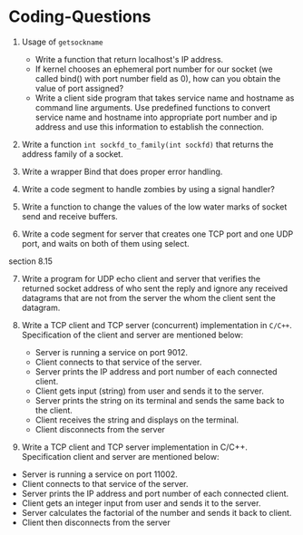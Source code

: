# Coding-Questions

1. Usage of `getsockname`

   - Write a function that return localhost's IP address.
   - If kernel chooses an ephemeral port number for our socket (we called bind() with port number field as 0), how can you obtain the value of port assigned?
   - Write a client side program that takes service name and hostname as command line arguments. Use predefined functions to convert service name and hostname into appropriate port number and ip address and use this information to establish the connection.

2. Write a function `int sockfd_to_family(int sockfd)` that returns the address family of a socket.

3. Write a wrapper Bind that does proper error handling.

4. Write a code segment to handle zombies by using a signal handler?

5. Write a function to change the values of the low water marks of socket send and receive buffers.

6. Write a code segment for server that creates one TCP port and one UDP port, and waits on both of them using select. 

section 8.15

7. Write a program for UDP echo client and server that verifies the returned socket address of who sent the reply and ignore any received datagrams that are not from the server the whom the client sent the datagram.

8. Write a TCP client and TCP server (concurrent) implementation in `C/C++`.
   Specification of the client and server are mentioned below:

   - Server is running a service on port 9012.
   - Client connects to that service of the server.
   - Server prints the IP address and port number of each connected client.
   - Client gets input (string) from user and sends it to the server.
   - Server prints the string on its terminal and sends the same back to the client.
   - Client receives the string and displays on the terminal.
   - Client disconnects from the server

9.  Write a TCP client and TCP server implementation in C/C++. Specification client and server are mentioned below:

   - Server is running a service on port 11002.
   - Client connects to that service of the server.
   - Server prints the IP address and port number of each connected client.
   - Client gets an integer input from user and sends it to the server.
   - Server calculates the factorial of the number and sends it back to client.
   - Client then disconnects from the server
